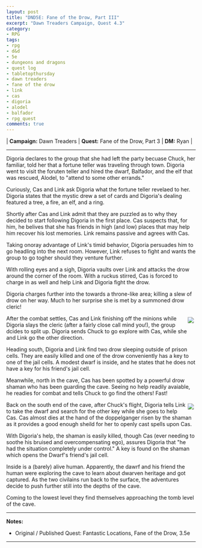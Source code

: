 ```yaml
---
layout: post
title: "DND5E: Fane of the Drow, Part III"
excerpt: "Dawn Treaders Campaign, Quest 4.3"
category:
- RPG
tags:
- rpg
- d&d
- 5e
- dungeons and dragons
- quest log
- tabletopthursday
- dawn treaders
- fane of the drow
- link
- cas
- digoria
- alodel
- balfador
- rpg_quest
comments: true
---
```


| **Campaign:**  Dawn Treaders | **Quest:**  Fane of the Drow, Part 3 | **DM:** Ryan |

---

Digoria declares to the group that she had left the party becuase Chuck, her familiar, told her that a fortune teller was traveling through town.  Digoria went to visit the foruten teller and hired the dwarf, Balfador, and the elf that was rescued, Alodel, to "attend to some other errands."

Curiously, Cas and Link ask Digoria what the fortune teller revelaed to her.  Digoria states that the mystic drew a set of cards and Digoria's dealing featured a tree, a fire, an elf, and a ring.

Shortly after Cas and Link admit that they are puzzled as to why they decided to start following Digoria in the first place.  Cas suspects that, for him, he belives that she has friends in high (and low) places that may help him recover his lost memories.  Link remains passive and agrees with Cas.

Taking onoray advantage of Link's timid behavior, Digoria persuades him to go headling into the next room.  However, Link refuses to fight and wants the group to go togher should they venture further.

With rolling eyes and a sigh, Digoria vaults over Link and attacks the drow around the corner of the room.  With a ruckus stirred, Cas is forced to charge in as well and help Link and Digoria fight the drow.

Digoria charges further into the towards a throne-like area; killing a slew of drow on her way.  Much to her surprise she is met by a summoned drow cleric!

<a href="https://s-media-cache-ak0.pinimg.com/originals/f0/e5/fd/f0e5fd2f21c3049ddb209b4acd524af9.jpg"><img src="https://s-media-cache-ak0.pinimg.com/originals/f0/e5/fd/f0e5fd2f21c3049ddb209b4acd524af9.jpg" style="max-width: 30%; height: auto; float: right; margin: 5px"></a>

After the combat settles, Cas and Link finishing off the minions while Digoria slays the cleric (after a fairly close call mind you!), the group dcides to split up.  Digoria sends Chuck to go explore with Cas, while she and Link go the other direction.

Heading south, Digoria and Link find two drow sleeping outside of prison cells.  They are easily killed and one of the drow conveniently has a key to one of the jail cells.  A modest dwarf is inside, and he states that he does not have a key for his friend's jail cell.

Meanwhile, north in the cave, Cas has been spotted by a powerful drow shaman who has been guarding the cave.  Seeing no help readily avaiable, he readies for combat and tells Chuck to go find the others!  Fast!

<a href="https://s-media-cache-ak0.pinimg.com/736x/5b/dc/68/5bdc683160fe79246e3a495a9ff279c7.jpg"><img src="https://s-media-cache-ak0.pinimg.com/736x/5b/dc/68/5bdc683160fe79246e3a495a9ff279c7.jpg" style="max-width: 30%; height: auto; float: right; margin: 5px"></a>

Back on the south end of the cave, after Chuck's flight, Digoria tells Link to take the dwarf and search for the other key while she goes to help Cas.  Cas almost dies at the hand of the doppelganger risen by the shaman as it provides a good enough sheild for her to openly cast spells upon Cas.

With Digoria's help, the shaman is easily killed, though Cas (ever needing to soothe his bruised and overcompensating ego), assures Digoria that "he had the situation completely under control."  A key is found on the shaman which opens the Dwarf's friend's jail cell.

Inside is a (barely) alive human.  Apparently, the dawrf and his friend the human were exploring the cave to learn about dwarven heritage and got captured.  As the two civilains run back to the surface, the adventures decide to push further still into the depths of the cave.

Coming to the lowest level they find themselves approaching the tomb level of the cave.

---

**Notes:**

- Original / Published Quest: Fantastic Locations, Fane of the Drow, 3.5e

---

<!--
XP:
  Cas:  5300
  Digoria: 3800
  Link: 4800
  Alodel: 1000
  Balfador: 1250

Loot:
  Alodel: 5 x 1 time scrolls give adv on nature check
  Link: 77gp, 1 flask acid
  Cas: 1 flask acid, 1 healing potion, 52gp
  Digoria: 1 flask acid, 1 healing potion, 52gp, thieve's tools
  Balfador: light crossbow

Queen Paragrin's Tomb is sealed by magic and all unable to open it.
-->
